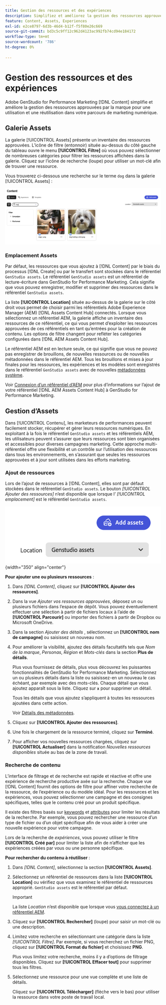 ```yaml
---
title: Gestion des ressources et des expériences
description: Simplifiez et améliorez la gestion des ressources approuvées par la marque pour une utilisation et une réutilisation dans votre parcours marketing numérique.
feature: Content, Assets, Experiences
exl-id: e2ce8797-6d3b-46d4-b12f-f5f80e26c669
source-git-commit: bd3c5c9ff12c962d4123ac992fb74cd94e184172
workflow-type: tm+mt
source-wordcount: '786'
ht-degree: 0%

---
```


# Gestion des ressources et des expériences

Adobe GenStudio for Performance Marketing [!DNL Content] simplifie et améliore la gestion des ressources approuvées par la marque pour une utilisation et une réutilisation dans votre parcours de marketing numérique.

## Galerie Assets

La galerie [!UICONTROL Assets] présente un inventaire des ressources approuvées. L’icône de filtre (entonnoir) située au-dessus du côté gauche du tableau ouvre le menu **[!UICONTROL Filtre]** où vous pouvez sélectionner de nombreuses catégories pour filtrer les ressources affichées dans la galerie. Cliquez sur l’icône de recherche (loupe) pour utiliser un mot-clé afin de trouver une ressource.

Vous trouverez ci-dessous une recherche sur le terme `dog` dans la galerie [!UICONTROL Assets] :

![Vue Assets avec recherche sur chien](../../assets/content-assets.png)

### Emplacement Assets

Par défaut, les ressources que vous ajoutez à [!DNL Content] par le biais du processus [!DNL Create] ou par le transfert sont stockées dans le référentiel `GenStudio assets`. Le référentiel `GenStudio assets` est un référentiel de lecture-écriture dans GenStudio for Performance Marketing. Cela signifie que vous pouvez enregistrer, modifier et supprimer des ressources dans le référentiel `GenStudio assets`.

La liste **[!UICONTROL Location]** située au-dessus de la galerie sur le côté droit vous permet de choisir parmi les référentiels Adobe Experience Manager (AEM) [!DNL Assets Content Hub] connectés. Lorsque vous sélectionnez un référentiel AEM, la galerie affiche un inventaire des ressources de ce référentiel, ce qui vous permet d’exploiter les ressources approuvées de ces référentiels en tant qu’entrées pour la création de contenu. Les options de filtre changent pour refléter les catégories configurées dans [!DNL AEM Assets Content Hub].

Le référentiel AEM est en lecture seule, ce qui signifie que vous ne pouvez pas enregistrer de brouillons, de nouvelles ressources ou de nouvelles métadonnées dans le référentiel AEM. Tous les brouillons et mises à jour finales pour les ressources, les expériences et les modèles sont enregistrés dans le référentiel `GenStudio assets` avec de nouvelles [métadonnées système](asset-details.md#system-metadata).

Voir [Connexion d’un référentiel d’AEM](connect-aem-repo.md) pour plus d’informations sur l’ajout de votre référentiel [!DNL AEM Assets Content Hub] à GenStudio for Performance Marketing.

## Gestion d’Assets

Dans [!UICONTROL Contenu], les marketeurs de performances peuvent facilement stocker, récupérer et gérer leurs ressources numériques. En exploitant à la fois le référentiel `GenStudio assets` et les référentiels AEM, les utilisateurs peuvent s’assurer que leurs ressources sont bien organisées et accessibles pour diverses campagnes marketing. Cette approche multi-référentiel offre une flexibilité et un contrôle sur l’utilisation des ressources dans tous les environnements, en s’assurant que seules les ressources approuvées et à jour sont utilisées dans les efforts marketing.

### Ajout de ressources

Lors de l’ajout de ressources à [!DNL Content], elles sont par défaut stockées dans le référentiel `GenStudio assets`. Le bouton _[!UICONTROL Ajouter des ressources]_ n’est disponible que lorsque l’ _[!UICONTROL emplacement]_ est le référentiel `GenStudio assets`.

![Champ de position](../../assets/content-location.png){width="350" align="center"}

**Pour ajouter une ou plusieurs ressources** :

1. Dans _[!DNL Content]_, cliquez sur **[!UICONTROL Ajouter des ressources]**.

1. Dans la vue _Ajouter vos ressources approuvées_, déposez un ou plusieurs fichiers dans l’espace de dépôt. Vous pouvez éventuellement effectuer une sélection à partir de fichiers locaux à l’aide de **[!UICONTROL Parcourir]** ou importer des fichiers à partir de Dropbox ou Microsoft OneDrive.

1. Dans la section _Ajouter des détails_ , sélectionnez un **[!UICONTROL nom de campagne]** ou saisissez un nouveau nom.

1. Pour améliorer la visibilité, ajoutez des détails facultatifs tels que _Nom de la marque_, _Personas_, _Région_ et _Mots-clés_ dans la section **Plus de détails**.

   Plus vous fournissez de détails, plus vous découvrez les puissantes fonctionnalités de GenStudio for Performance Marketing. Sélectionnez un ou plusieurs détails dans la liste ou saisissez-en un nouveau le cas échéant, par exemple avec des mots-clés. Chaque détail que vous ajoutez apparaît sous la liste. Cliquez sur **`x`** pour supprimer un détail.

   Tous les détails que vous ajoutez s’appliquent à toutes les ressources ajoutées dans cette action.

   Voir [Détails des métadonnées](/help/user-guide/content/asset-details.md#system-metadata).

1. Cliquez sur **[!UICONTROL Ajouter des ressources]**.

1. Une fois le chargement de la ressource terminé, cliquez sur **Terminé**.

1. Pour afficher vos nouvelles ressources chargées, cliquez sur **[!UICONTROL Actualiser]** dans la notification _Nouvelles ressources disponibles_ située au bas de la zone de travail.

<!-- 
In the future, need guidance on template upload errors. For now, the UI just says error.
-->

### Recherche de contenu

L’interface de filtrage et de recherche est rapide et réactive et offre une expérience de recherche productive axée sur la recherche. Chaque vue [!DNL Content] fournit des options de filtre pour affiner votre recherche de la ressource, de l’expérience ou du modèle idéal. Pour les ressources et les expériences, vous pouvez sélectionner une campagne et des consignes spécifiques, telles que le contenu créé pour un produit spécifique.

Il existe des filtres basés sur [keywords](asset-details.md#user-defined-metadata) et [attributes](/help/user-guide/insights/attributes.md) pour limiter les résultats de la recherche. Par exemple, vous pouvez rechercher une ressource d’un type de fichier ou d’un objet spécifique afin de vous aider à créer une nouvelle expérience pour votre campagne.

Lors de la recherche de _expériences_, vous pouvez utiliser le filtre **[!UICONTROL Créé par]** pour limiter la liste afin de n’afficher que les expériences créées par vous ou une personne spécifique.

**Pour rechercher du contenu à réutiliser** :

1. Dans _[!DNL Content]_, sélectionnez la section **[!UICONTROL Assets]**.

1. Sélectionnez un référentiel de ressources dans la liste **[!UICONTROL Location]** ou vérifiez que vous examinez le référentiel de ressources approprié. `GenStudio assets` est le référentiel par défaut.

   >[!IMPORTANT]
   >
   >La liste _Location_ n’est disponible que lorsque vous [vous connectez à un référentiel AEM](connect-aem-repo.md).

1. Cliquez sur **[!UICONTROL Rechercher]** (loupe) pour saisir un mot-clé ou une description.

1. Limitez votre recherche en sélectionnant une catégorie dans la liste _[!UICONTROL Filtre]_. Par exemple, si vous recherchez un fichier PNG, cliquez sur **[!UICONTROL Format du fichier]** et choisissez **PNG**.

   Plus vous limitez votre recherche, moins il y a d’options de filtrage disponibles. Cliquez sur **[!UICONTROL Effacer tout]** pour supprimer tous les filtres.

1. Sélectionnez une ressource pour une vue complète et une liste de détails.

   Cliquez sur **[!UICONTROL Télécharger]** (flèche vers le bas) pour utiliser la ressource dans votre poste de travail local.
